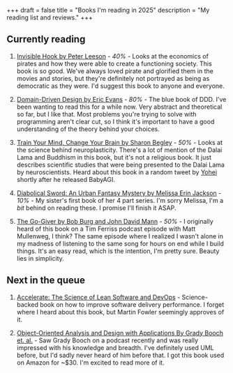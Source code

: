 +++
draft = false
title = "Books I'm reading in 2025"
description = "My reading list and reviews."
+++

## Currently reading

1. [Invisible Hook by Peter Leeson](https://www.amazon.com/Invisible-Hook-Hidden-Economics-Pirates/dp/0691150095) - *40%* - Looks at the economics of pirates and how they were able to create a functioning society. This book is so good. We've always loved pirate and glorified them in the movies and stories, but they're definitely not portrayed as being as democratic as they were. I'd suggest this book to anyone and everyone.

2. [Domain-Driven Design by Eric Evans](https://www.amazon.com/Domain-Driven-Design-Tackling-Complexity-Software/dp/0321125215) - *80%*  - The blue book of DDD. I've been wanting to read this for a while now. Very abstract and theoretical so far, but I like that. Most problems you're trying to solve with programming aren't clear cut, so I think it's important to have a good understanding of the theory behind your choices.

3. [Train Your Mind, Change Your Brain by Sharon Begley](https://www.amazon.com/Train-Your-Mind-Change-Brain/dp/0345479890) - *50%* - Looks at the science behind neuroplasticity. There's a lot of mention of the Dalai Lama and Buddhism in this book, but it's not a religious book. It just describes scientific studies that were being presented to the Dalai Lama by neuroscientists. Heard about this book in a random tweet by [Yohei](https://twitter.com/yoheinakajima) shortly after he released BabyAGI.

4. [Diabolical Sword: An Urban Fantasy Mystery by Melissa Erin Jackson](https://www.amazon.com/gp/product/B097D795WZ) - *10%* - My sister's first book of her 4 part series. I'm sorry Melissa, I'm a *bit* behind on reading these. I promise I'll finish it ASAP.

5. [The Go-Giver by Bob Burg and John David Mann](https://www.amazon.com/Go-Giver-Expanded-Little-Powerful-Business-ebook/dp/B00YBBKLKS) - *50%* - I originally heard of this book on a Tim Ferriss podcast episode with Matt Mullenweg, I think? The same episode where I realized I wasn't alone in my madness of listening to the same song for hours on end while I build things. It's an easy read, which is the intention, I'm pretty sure. Beauty lies in simplicity.

## Next in the queue

1. [Accelerate: The Science of Lean Software and DevOps](https://www.amazon.com/Accelerate-Software-Performing-Technology-Organizations/dp/1942788339) - Science-backed book on how to improve software delivery performance. I forget where I heard about this book, but Martin Fowler seemingly approves of it.

2. [Object-Oriented Analysis and Design with Applications By Grady Booch et. al.](https://www.amazon.com/Shuttered-Secrets-Paranormal-Suspense-Mystery/dp/1736186604) - Saw Grady Booch on a podcast recently and was really impressed with his knowledge and breadth. I've definitely used UML before, but I'd sadly never heard of him before that. I got this book used on Amazon for ~$30. I'm excited to read more of it.
